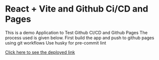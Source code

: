 # React + Vite and Github Ci/CD and Pages

This is a demo Application to Test Github CI/CD and Github Pages
The process used is given below.
First build the app and push to github pages using git workflows
Use husky for pre-commit lint

[Click here to see the deployed link](https://kazikhaledsaif.github.io/react-app-ci-cd-gitpages/)
